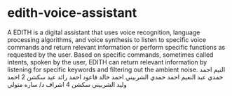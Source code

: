 # edith-voice-assistant
A EDITH is a digital assistant that uses voice recognition, language processing algorithms, and voice synthesis to listen to specific voice commands and return relevant information or perform specific functions as requested by the user.  Based on specific commands, sometimes called intents, spoken by the user, EDITH can return relevant information by listening for specific keywords and filtering out the ambient noise.
التيم 
احمد حمدي عبد النعيم 
احمد حمدي الشربيني
احمد خالد قاعود 
احمد رائد عيد 
سكشن 2
احمد وليد الشربيني
سكشن 4
اشراف د/ ساره متولي
